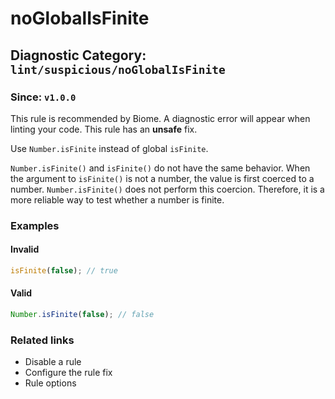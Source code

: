 # noGlobalIsFinite

## Diagnostic Category: `lint/suspicious/noGlobalIsFinite`

### Since: `v1.0.0`

This rule is recommended by Biome. A diagnostic error will appear when linting your code.
This rule has an **unsafe** fix.

Use `Number.isFinite` instead of global `isFinite`.

`Number.isFinite()` and `isFinite()` do not have the same behavior. 
When the argument to `isFinite()` is not a number, the value is first coerced to a number.
`Number.isFinite()` does not perform this coercion.
Therefore, it is a more reliable way to test whether a number is finite.

### Examples

#### Invalid

```js
isFinite(false); // true
```

#### Valid

```js
Number.isFinite(false); // false
```

### Related links

- Disable a rule
- Configure the rule fix
- Rule options